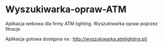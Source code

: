 # Wyszukiwarka-opraw-ATM
Aplikacja webowa dla firmy ATM lighting. Wyszukiwarka opraw poprzez fitracje

Aplikacja gotowa dostępna na : http://wyszukiwarka.atmlighting.pl/
